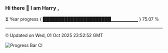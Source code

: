 ### Hi there 👋 I am Harry , 

⏳ Year progress { ██████████████████████▁▁▁▁▁▁▁▁ } 75.07 %

---

⏰ Updated on Wed, 01 Oct 2025 23:52:52 GMT

![Progress Bar CI](https://github.com/duykhang68/duykhang68/workflows/Progress%20Bar%20CI/badge.svg)
